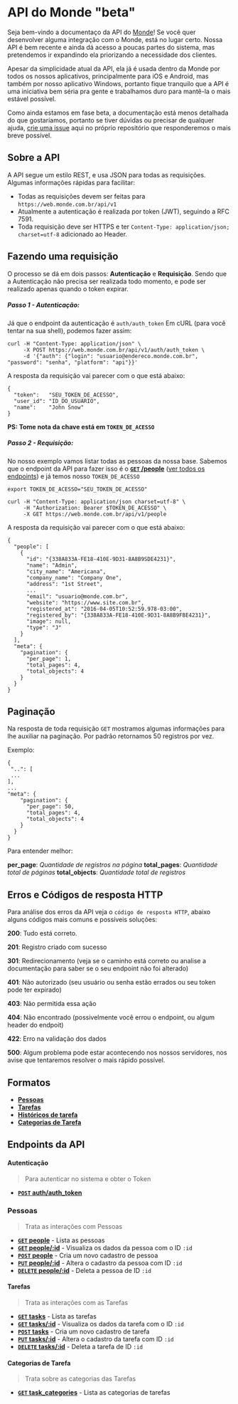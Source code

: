 API do Monde "beta"
===================

Seja bem-vindo a documentaço da API do [Monde](https://www.monde.com.br/)! Se você quer desenvolver alguma integração com o Monde, está no lugar certo. Nossa API é bem recente e ainda dá acesso a poucas partes do sistema, mas pretendemos ir expandindo ela priorizando a necessidade dos clientes.

Apesar da simplicidade atual da API, ela já é usada dentro da Monde por todos os nossos aplicativos, principalmente para iOS e Android, mas também por nosso aplicativo Windows, portanto fique tranquilo que a API é uma iniciativa bem séria pra gente e trabalhamos duro para mantê-la o mais estável possível.

Como ainda estamos em fase beta, a documentação está menos detalhada do que gostaríamos, portanto se tiver dúvidas ou precisar de qualquer ajuda, [crie uma issue](../../issues) aqui no próprio repositório que responderemos o mais breve possível.

Sobre a API
------------
A API segue um estilo REST, e usa JSON para todas as requisições. Algumas informações rápidas para facilitar:

- Todas as requisições devem ser feitas para `https://web.monde.com.br/api/v1`
- Atualmente a autenticação é realizada por token (JWT), seguindo a RFC 7591.
- Toda requisição deve ser HTTPS e ter `Content-Type: application/json; charset=utf-8` adicionado ao Header.

Fazendo uma requisição
----------------------

O processo se dá em dois passos: **Autenticação** e **Requisição**. Sendo que a Autenticação não precisa ser realizada todo momento, e pode ser realizado apenas quando o token expirar.

##### Passo 1 - Autenticação:

Já que o endpoint da autenticação é `auth/auth_token` Em cURL (para você tentar na sua shell), podemos fazer assim:


```
curl -H "Content-Type: application/json" \
     -X POST https://web.monde.com.br/api/v1/auth/auth_token \
     -d '{"auth": {"login": "usuario@endereco.monde.com.br", "password": "senha", "platform": "api"}}'
```

A resposta da requisição vai parecer com o que está abaixo:

```
{
  "token":   "SEU_TOKEN_DE_ACESSO",
  "user_id": "ID_DO_USUARIO",
  "name":    "John Snow"
}
```
**PS: Tome nota da chave está em `TOKEN_DE_ACESSO`**

##### Passo 2 - Requisição:

No nosso exemplo vamos listar todas as pessoas da nossa base.
Sabemos que o endpoint da API para fazer isso é o [**<code>GET</code> /people**](v1/people/GET_people.md) ([ver todos os endpoints](#endpoints-da-api)) e já temos nosso `TOKEN_DE_ACESSO`


```
export TOKEN_DE_ACESSO="SEU_TOKEN_DE_ACESSO"

curl -H "Content-Type: application/json charset=utf-8" \
     -H "Authorization: Bearer $TOKEN_DE_ACESSO" \
     -X GET https://web.monde.com.br/api/v1/people
```

A resposta da requisição vai parecer com o que está abaixo:

```
{
  "people": [
    {
      "id": "{338A833A-FE18-410E-9D31-8A8B9SDE4231}",
      "name": "Admin",
      "city_name": "Americana",
      "company_name": "Company One",
      "address": "1st Street",
      ...
      "email": "usuario@monde.com.br",
      "website": "https://www.site.com.br",
      "registered_at": "2016-04-05T10:52:59.978-03:00",
      "registered_by": "{338A833A-FE18-410E-9D31-8A8B9FBE4231}",
      "image": null,
      "type": "J"
    }
  ],
  "meta": {
    "pagination": {
      "per_page": 1,
      "total_pages": 4,
      "total_objects": 4
    }
  }
}
```

Paginação
-----------
Na resposta de toda requisição <code>GET</code> mostramos algumas informações para lhe auxiliar na paginação. Por padrão retornamos 50 registros por vez.

Exemplo:
```
{
 "..": [
 ...
],
...
"meta": {
    "pagination": {
      "per_page": 50,
      "total_pages": 4,
      "total_objects": 4
    }
  }
}
```
Para entender melhor:

**per_page**: *Quantidade de registros na página*
**total_pages**: *Quantidade total de páginas*
**total_objects**: *Quantidade total de registros*


Erros e Códigos de resposta HTTP
---------------------------

Para análise dos erros da API veja o `código de resposta HTTP`, abaixo alguns códigos mais comuns e possíveis soluções:


**200**: Tudo está correto.

**201**: Registro criado com sucesso

**301**: Redirecionamento (veja se o caminho está correto ou analise a documentação para saber se o seu endpoint não foi alterado)

**401**: Não autorizado (seu usuário ou senha estão errados ou seu token pode ter expirado)

**403**: Não permitida essa ação

**404**: Não encontrado (possivelmente você errou o endpoint, ou algum header do endpoit)

**422**: Erro na validação dos dados

**500**: Algum problema pode estar acontecendo nos nossos servidores, nos avise que tentaremos resolver o mais rápido possível.


Formatos
-----------------------------

- **[Pessoas](v1/full_format.md#pessoas)**
- **[Tarefas](v1/full_format.md#tarefas)**
- **[Históricos de tarefa](v1/full_format.md#histórico-de-tarefa)**
- **[Categorias de Tarefa](v1/full_format.md#categorias-de-tarefa)**

Endpoints da API
----------------------------------

#### Autenticação
> Para autenticar no sistema e obter o Token

- **[<code>POST</code> auth/auth_token](v1/authentication/POST_auth_token.md)**

### Pessoas
> Trata as interações com Pessoas

- **[<code>GET</code> people](v1/people/GET_people.md)** - Lista as pessoas
- **[<code>GET</code> people/:id](v1/people/GET_people_show.md)** - Visualiza os dados da pessoa com o ID `:id`
- **[<code>POST</code> people](v1/people/POST_people.md)** - Cria um novo cadastro de pessoa
- **[<code>PUT</code> people/:id](v1/people/PUT_people_edit.md)** - Altera o cadastro da pessoa com ID `:id`
- **[<code>DELETE</code> people/:id](v1/people/DELETE_people.md)** - Deleta a pessoa de ID `:id`


#### Tarefas
> Trata as interações com as Tarefas

- **[<code>GET</code> tasks](v1/tasks/GET_tasks.md)** - Lista as tarefas
- **[<code>GET</code> tasks/:id](v1/tasks/GET_tasks_show.md)** - Visualiza os dados da tarefa com o ID `:id`
- **[<code>POST</code> tasks](v1/tasks/POST_tasks.md)** - Cria um novo cadastro de tarefa
- **[<code>PUT</code> tasks/:id](v1/tasks/PUT_tasks_edit.md)** - Altera o cadastro da tarefa com ID `:id`
- **[<code>DELETE</code> tasks/:id](v1/tasks/DELETE_tasks.md)** - Deleta a tarefa de ID `:id`

#### Categorias de Tarefa
> Trata sobre as categorias das Tarefas

- **[<code>GET</code> task_categories](v1/task_categories/GET_task_categories.md)** - Lista as categorias de tarefas
